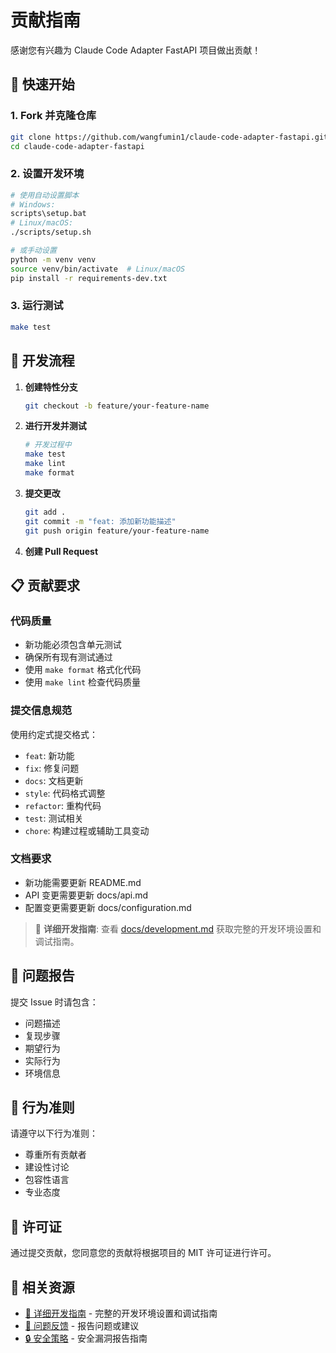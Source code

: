 # 贡献指南

感谢您有兴趣为 Claude Code Adapter FastAPI 项目做出贡献！

## 🚀 快速开始

### 1. Fork 并克隆仓库
```bash
git clone https://github.com/wangfumin1/claude-code-adapter-fastapi.git
cd claude-code-adapter-fastapi
```

### 2. 设置开发环境
```bash
# 使用自动设置脚本
# Windows:
scripts\setup.bat
# Linux/macOS:
./scripts/setup.sh

# 或手动设置
python -m venv venv
source venv/bin/activate  # Linux/macOS
pip install -r requirements-dev.txt
```

### 3. 运行测试
```bash
make test
```

## 📝 开发流程

1. **创建特性分支**
   ```bash
   git checkout -b feature/your-feature-name
   ```

2. **进行开发并测试**
   ```bash
   # 开发过程中
   make test
   make lint
   make format
   ```

3. **提交更改**
   ```bash
   git add .
   git commit -m "feat: 添加新功能描述"
   git push origin feature/your-feature-name
   ```

4. **创建 Pull Request**

## 📋 贡献要求

### 代码质量
- 新功能必须包含单元测试
- 确保所有现有测试通过
- 使用 `make format` 格式化代码
- 使用 `make lint` 检查代码质量

### 提交信息规范
使用约定式提交格式：
- `feat`: 新功能
- `fix`: 修复问题
- `docs`: 文档更新
- `style`: 代码格式调整
- `refactor`: 重构代码
- `test`: 测试相关
- `chore`: 构建过程或辅助工具变动

### 文档要求
- 新功能需要更新 README.md
- API 变更需要更新 docs/api.md
- 配置变更需要更新 docs/configuration.md

> 📖 **详细开发指南**: 查看 [docs/development.md](docs/development.md) 获取完整的开发环境设置和调试指南。

## 🐛 问题报告

提交 Issue 时请包含：
- 问题描述
- 复现步骤
- 期望行为
- 实际行为
- 环境信息

## 🤝 行为准则

请遵守以下行为准则：
- 尊重所有贡献者
- 建设性讨论
- 包容性语言
- 专业态度

## 📄 许可证

通过提交贡献，您同意您的贡献将根据项目的 MIT 许可证进行许可。

## 🔗 相关资源

- [📖 详细开发指南](docs/development.md) - 完整的开发环境设置和调试指南
- [🐛 问题反馈](https://github.com/wangfumin1/claude-code-adapter-fastapi/issues) - 报告问题或建议
- [🔒 安全策略](SECURITY.md) - 安全漏洞报告指南
